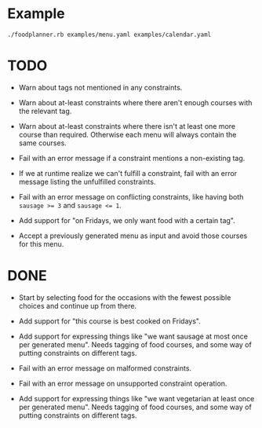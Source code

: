 # Example
```
./foodplanner.rb examples/menu.yaml examples/calendar.yaml
```
# TODO

* Warn about tags not mentioned in any constraints.

* Warn about at-least constraints where there aren't enough courses with the
relevant tag.

* Warn about at-least constraints where there isn't at least one more course
than required. Otherwise each menu will always contain the same courses.

* Fail with an error message if a constraint mentions a non-existing tag.

* If we at runtime realize we can't fulfill a constraint, fail with an error
message listing the unfulfilled constraints.

* Fail with an error message on conflicting constraints, like having both
`sausage >= 3` and `sausage <= 1`.

* Add support for "on Fridays, we only want food with a certain tag".

* Accept a previously generated menu as input and avoid those courses
for this menu.


# DONE

* Start by selecting food for the occasions with the fewest possible
choices and continue up from there.

* Add support for "this course is best cooked on Fridays".

* Add support for expressing things like "we want sausage at most once
per generated menu". Needs tagging of food courses, and some way of
putting constraints on different tags.

* Fail with an error message on malformed constraints.

* Fail with an error message on unsupported constraint operation.

* Add support for expressing things like "we want vegetarian at least
once per generated menu". Needs tagging of food courses, and some way
of putting constraints on different tags.
